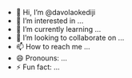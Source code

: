 - 👋 Hi, I’m @davolaokediji
- 👀 I’m interested in ...
- 🌱 I’m currently learning ...
- 💞️ I’m looking to collaborate on ...
- 📫 How to reach me ...
- 😄 Pronouns: ...
- ⚡ Fun fact: ...

<!---
davolaokediji/davolaokediji is a student at Ivy-Tech Community College and I am studying Cybersecurity Informatics Assurance✨ special ✨ repository because its `README.md` (this file) appears on your GitHub profile.
You can click the Preview link to take a look at your changes.
--->
